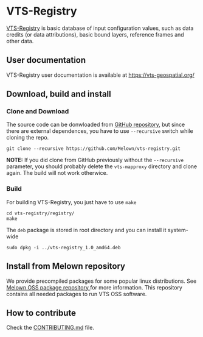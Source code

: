# VTS-Registry

[VTS-Registry](https://github.com/melown/vts-registry) is basic database of
input configuration values, such as data credits (or data attributions), basic
bound layers, reference frames and other data.

## User documentation

VTS-Registry user documentation is available at
https://vts-geospatial.org/


## Download, build and install

### Clone and Download

The source code can be donwloaded from
[GitHub repository](https://github.com/melown/vts-registry), but since there are
external dependences, you have to use `--recursive` switch while cloning the
repo.


```
git clone --recursive https://github.com/Melown/vts-registry.git 
```

**NOTE:** If you did clone from GitHub previously without the `--recursive`
parameter, you should probably delete the `vts-mapproxy` directory and clone
again. The build will not work otherwice.

### Build

For building VTS-Registry, you just have to use ``make``

```
cd vts-registry/registry/
make
```

The `deb` package is stored in root directory and you can install it system-wide

```
sudo dpkg -i ../vts-registry_1.0_amd64.deb
```

## Install from Melown repository

We provide precompiled packages for some popular linux distributions. See [Melown OSS package repository
](http://cdn.melown.com/packages/) for more information. This repository contains all needed packages to run
VTS OSS software.

## How to contribute

Check the [CONTRIBUTING.md](CONTRIBUTING.md) file.
